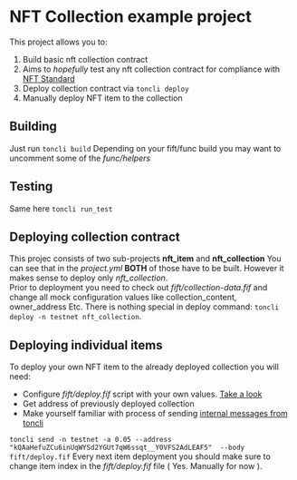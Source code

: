 # NFT Collection example project
This project allows you to:
  1. Build basic nft collection contract
  2. Aims to *hopefully* test any nft collection contract for compliance with [NFT Standard](https://github.com/ton-blockchain/TIPs/issues/62)
  3. Deploy collection contract via `toncli deploy`
  4. Manually deploy NFT item to the collection

## Building
  Just run `toncli build`
  Depending on your fift/func build you may want to uncomment some of the *func/helpers*

## Testing
  Same here `toncli run_test` 
## Deploying collection contract
  This projec consists of two sub-projects **nft_item** and **nft_collection**
  You can see that in the *project.yml*
  **BOTH** of those have to be built.
  However it makes sense to deploy only *nft_collection*.  
  Prior to deployment you need to check out *fift/collection-data.fif*
  and change all mock configuration values like collection_content,
  owner_address Etc.
  There is nothing special in deploy command: `toncli deploy -n testnet nft_collection`.
## Deploying individual items
  To deploy your own NFT item to the already deployed collection you will need:
   - Configure *fift/deploy.fif* script with your own values. [Take a look](https://github.com/ton-blockchain/TIPs/issues/64)
   - Get address of previously deployed collection
   - Make yourself familiar with process of sending [internal messages from toncli](https://github.com/disintar/toncli/blob/master/docs/advanced/send_fift_internal.md) 

  `toncli send -n testnet -a 0.05 --address "kQAaHefuZCu6inUqWYSd2YGUt7qW6ssqt__Y0VFS2AdLEAF5"  --body fift/deploy.fif`
  Every next item deployment you should make sure to change item index in the *fift/deploy.fif* file ( Yes. Manually for now ).


